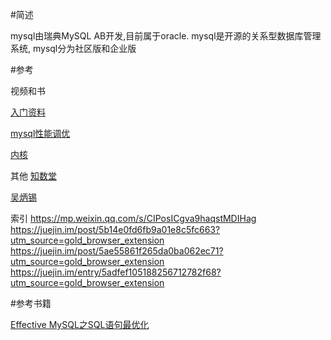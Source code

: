 




#简述

mysql由瑞典MySQL AB开发,目前属于oracle.
mysql是开源的关系型数据库管理系统,
mysql分为社区版和企业版




#参考


视频和书

[入门资料](http://www.yiibai.com/mysql/)


[mysql性能调优](http://www.cnblogs.com/jesselzj/category/719284.html)

[内核](http://blog.csdn.net/whyangwanfu)

其他
[知数堂](http://imysql.com/)

[吴炳锡](http://wubx.net/)

索引
https://mp.weixin.qq.com/s/CIPosICgva9haqstMDIHag
https://juejin.im/post/5b14e0fd6fb9a01e8c5fc663?utm_source=gold_browser_extension
https://juejin.im/post/5ae55861f265da0ba062ec71?utm_source=gold_browser_extension
https://juejin.im/entry/5adfef105188256712782f68?utm_source=gold_browser_extension
   


#参考书籍

[Effective MySQL之SQL语句最优化](http://download.csdn.net/download/rod_john/10145942)

